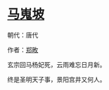 # [马嵬坡](http://so.gushiwen.org/view_30450.aspx)

朝代：唐代

作者：[郑畋](http://so.gushiwen.org/author_572.aspx)

玄宗回马杨妃死，云雨难忘日月新。

终是圣明天子事，景阳宫井又何人。

